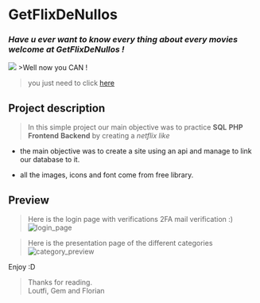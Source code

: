# **GetFlixDeNullos**   

### *Have u ever want to know every thing about every movies welcome at GetFlixDeNullos !*

<img src="https://media1.giphy.com/media/v1.Y2lkPTc5MGI3NjExajBod2piZG0xZmd0N3NwaGtlenByZ2V2MjRvZWkxcjVpdHl5YzgzYiZlcD12MV9pbnRlcm5hbF9naWZfYnlfaWQmY3Q9Zw/bGgsc5mWoryfgKBx1u/giphy.webp">
>Well now you CAN !

>you just need to click <a href="https://regarde.online/public/index.php">here</a>   

## Project description

>In this simple project our main objective was to practice **SQL** **PHP** **Frontend** **Backend** by creating a *netflix like*

* the main objective was to create a site using an api and manage to link our database to it.
 

* all the images, icons and font come from free library.  


## Preview

>Here is the login page with verifications 2FA mail verification :)
![login_page](https://github.com/user-attachments/assets/667d1099-3660-4298-9ca2-2d93fe28b6b0)

>Here is the presentation page of the different categories
![category_preview](https://github.com/user-attachments/assets/4bd190c3-cc2e-4bc5-bc09-bc6ac364155c)

Enjoy :D



>Thanks for reading.   
>Loutfi, Gem and Florian    

 
